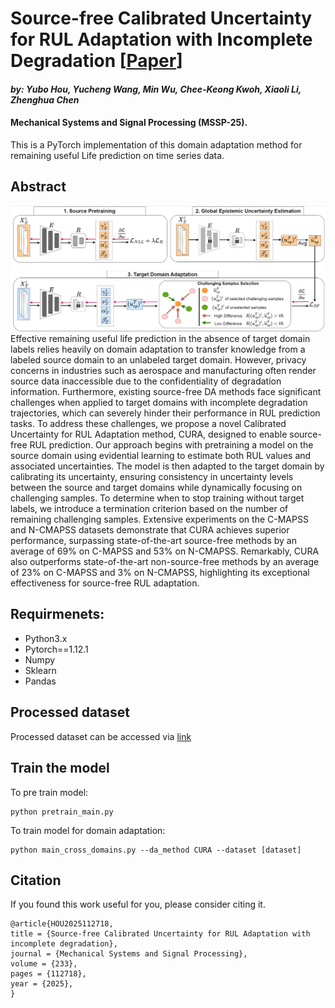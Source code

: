 # Source-free Calibrated Uncertainty for RUL Adaptation with Incomplete Degradation [[Paper](https://www.sciencedirect.com/science/article/abs/pii/S0888327025004194)]
#### *by: Yubo Hou, Yucheng Wang, Min Wu, Chee-Keong Kwoh, Xiaoli Li, Zhenghua Chen*
#### Mechanical Systems and Signal Processing (MSSP-25).

This is a PyTorch implementation of this domain adaptation method for remaining useful Life prediction on time series data.

## Abstract
<img src="CURA.png" width="1000">
Effective remaining useful life prediction in the absence of target domain labels relies heavily on domain adaptation to transfer knowledge from a labeled source domain to an unlabeled target domain. However, privacy concerns in industries such as aerospace and manufacturing often render source data inaccessible due to the confidentiality of degradation information. Furthermore, existing source-free DA methods face significant challenges when applied to target domains with incomplete degradation trajectories, which can severely hinder their performance in RUL prediction tasks.
To address these challenges, we propose a novel Calibrated Uncertainty for RUL Adaptation method, CURA, designed to enable source-free RUL prediction. Our approach begins with pretraining a model on the source domain using evidential learning to estimate both RUL values and associated uncertainties. The model is then adapted to the target domain by calibrating its uncertainty, ensuring consistency in uncertainty levels between the source and target domains while dynamically focusing on challenging samples. To determine when to stop training without target labels, we introduce a termination criterion based on the number of remaining challenging samples.
Extensive experiments on the C-MAPSS and N-CMAPSS datasets demonstrate that CURA achieves superior performance, surpassing state-of-the-art source-free methods by an average of 69% on C-MAPSS and 53% on N-CMAPSS. Remarkably, CURA also outperforms state-of-the-art non-source-free methods by an average of 23% on C-MAPSS and 3% on N-CMAPSS, highlighting its exceptional effectiveness for source-free RUL adaptation.

## Requirmenets:
- Python3.x
- Pytorch==1.12.1
- Numpy
- Sklearn
- Pandas

## Processed dataset
Processed dataset can be accessed via [link](https://drive.google.com/drive/folders/1K93Ro9OsYUh-YhNBYUQxGZ8PZlV-b2bv?usp=sharing)

## Train the model
To pre train model:

```
python pretrain_main.py 
```
To train model for domain adaptation:

```
python main_cross_domains.py --da_method CURA --dataset [dataset]    
```

## Citation
If you found this work useful for you, please consider citing it.
```
@article{HOU2025112718,
title = {Source-free Calibrated Uncertainty for RUL Adaptation with incomplete degradation},
journal = {Mechanical Systems and Signal Processing},
volume = {233},
pages = {112718},
year = {2025},
}
```

